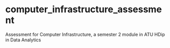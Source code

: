 # computer_infrastructure_assessment
Assessment for Computer Infrastructure, a semester 2 module in ATU HDip in Data Analytics
